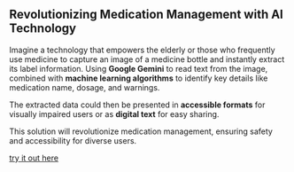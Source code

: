 ## Revolutionizing Medication Management with AI Technology

Imagine a technology that empowers the elderly or those who frequently use medicine to capture an image of a medicine bottle and instantly extract its label information. Using **Google Gemini** to read text from the image, combined with **machine learning algorithms** to identify key details like medication name, dosage, and warnings. 

The extracted data could then be presented in **accessible formats** for visually impaired users or as **digital text** for easy sharing.

This solution will revolutionize medication management, ensuring safety and accessibility for diverse users.

[try it out here](http://scanax.tech)
